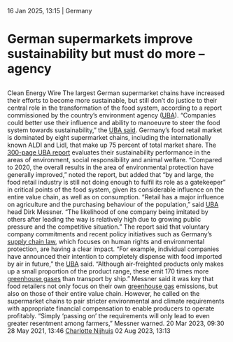 16 Jan 2025, 13:15
| 
Germany
# German supermarkets improve sustainability but must do more – agency
## 
Clean Energy Wire
The largest German supermarket chains have increased their efforts to become more sustainable, but still don’t do justice to their central role in the transformation of the food system, according to a report commissioned by the country’s environment agency ([UBA](https://www.cleanenergywire.org/experts/uba-federal-environment-agency)). “Companies could better use their influence and ability to manoeuvre to steer the food system towards sustainability,” the [UBA said](https://www.umweltbundesamt.de/presse/pressemitteilungen/nachhaltigkeit-im-supermarkt-handel-kann-noch-mehr).
Germany’s food retail market is dominated by eight supermarket chains, including the internationally known ALDI and Lidl, that make up 75 percent of total market share. The [300-page UBA report](https://www.umweltbundesamt.de/sites/default/files/medien/11850/publikationen/07_2025_texte_supermaerkte.pdf) evaluates their sustainability performance in the areas of environment, social responsibility and animal welfare.
“Compared to 2020, the overall results in the area of environmental protection have generally improved,” noted the report, but added that “by and large, the food retail industry is still not doing enough to fulfil its role as a gatekeeper” in critical points of the food system, given its considerable influence on the entire value chain, as well as on consumption.
“Retail has a major influence on agriculture and the purchasing behaviour of the population,” said [UBA](https://www.cleanenergywire.org/experts/uba-federal-environment-agency) head Dirk Messner. “The likelihood of one company being imitated by others after leading the way is relatively high due to growing public pressure and the competitive situation.”
The report said that voluntary company commitments and recent policy initiatives such as Germany’s [supply chain law](https://www.cleanenergywire.org/news/german-govt-agrees-supply-chain-law-including-environmental-obligations), which focuses on human rights and environmental protection, are having a clear impact. “For example, individual companies have announced their intention to completely dispense with food imported by air in future,” the [UBA](https://www.cleanenergywire.org/experts/uba-federal-environment-agency) said. “Although air-freighted products only makes up a small proportion of the product range, these emit 170 times more [greenhouse gases](https://www.cleanenergywire.org/glossary/letter_g#greenhouse_gases) than transport by ship.”
Messner said it was key that food retailers not only focus on their own [greenhouse gas](https://www.cleanenergywire.org/glossary/letter_g#greenhouse_gas) emissions, but also on those of their entire value chain. However, he called on the supermarket chains to pair stricter environmental and climate requirements with appropriate financial compensation to enable producers to operate profitably. “Simply ‘passing on’ the requirements will only lead to even greater resentment among farmers,” Messner warned.
20 Mar 2023, 09:30
28 May 2021, 13:46
[Charlotte Nijhuis](https://www.cleanenergywire.org/about-us-clew-team)
02 Aug 2023, 13:13